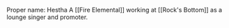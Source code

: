 Proper name: Hestha
A [[Fire Elemental]] working at [[Rock's Bottom]] as a lounge singer and promoter. 

